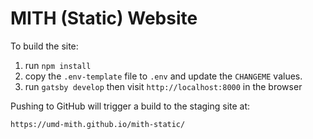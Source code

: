 # MITH (Static) Website

To build the site:

1. run `npm install`
2. copy the `.env-template` file to `.env` and update the `CHANGEME` values.
3. run `gatsby develop` then visit `http://localhost:8000` in the browser

Pushing to GitHub will trigger a build to the staging site at: 

    https://umd-mith.github.io/mith-static/
